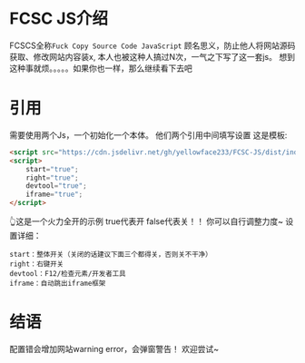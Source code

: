 # FCSC JS介绍
FCSCS全称`Fuck Copy Source Code JavaScript`
顾名思义，防止他人将网站源码获取、修改网站内容装x,
本人也被这种人搞过N次，一气之下写了这一套js。
想到这种事就烦。。。。。如果你也一样，那么继续看下去吧

# 引用
需要使用两个Js，一个初始化一个本体。
他们两个引用中间填写设置
这是模板:
```html
<script src="https://cdn.jsdelivr.net/gh/yellowface233/FCSC-JS/dist/index.js"></script>
<script>
    start="true";
    right="true";
    devtool="true";
    iframe="true";
</script>
```
👆这是一个火力全开的示例
true代表开 false代表关！！
你可以自行调整力度~
设置详细：
```plaintext
start：整体开关（关闭的话建议下面三个都得关，否则关不干净）
right：右键开关
devtool：F12/检查元素/开发者工具
iframe：自动跳出iframe框架
```

# 结语
配置错会增加网站warning error，会弹窗警告！
欢迎尝试~
